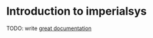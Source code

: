 # Introduction to imperialsys

TODO: write [great documentation](http://jacobian.org/writing/what-to-write/)
